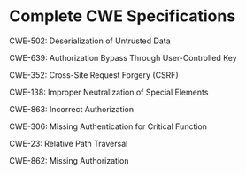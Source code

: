 

# Complete CWE Specifications

CWE-502: Deserialization of Untrusted Data

CWE-639: Authorization Bypass Through User-Controlled Key

CWE-352: Cross-Site Request Forgery (CSRF)

CWE-138: Improper Neutralization of Special Elements

CWE-863: Incorrect Authorization

CWE-306: Missing Authentication for Critical Function

CWE-23: Relative Path Traversal

CWE-862: Missing Authorization